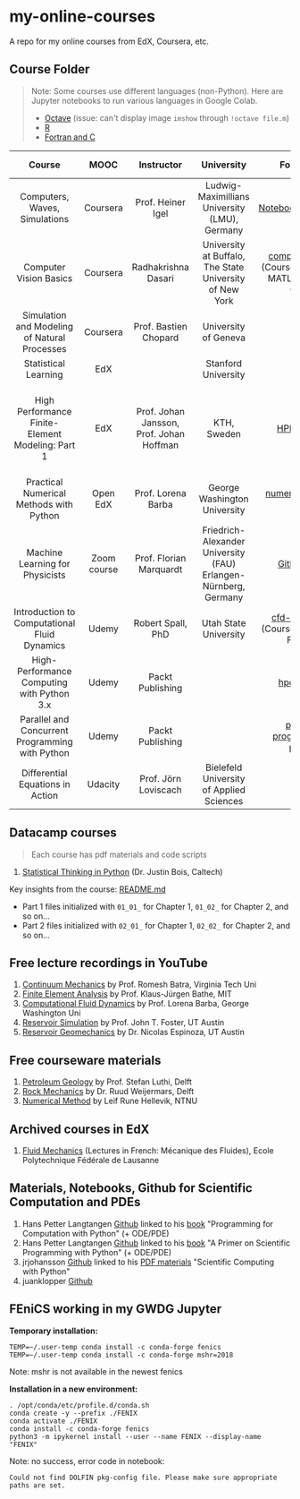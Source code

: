 # my-online-courses

A repo for my online courses from EdX, Coursera, etc.

## Course Folder

> Note: Some courses use different languages (non-Python). Here are Jupyter notebooks to run various languages in Google Colab.
> * [Octave](https://github.com/yohanesnuwara/nuwara-online-courses/blob/master/various-languages-colab/octave_minimal.ipynb) (issue: can't display image `imshow` through `!octave file.m`)
> * [R](https://github.com/yohanesnuwara/nuwara-online-courses/blob/master/various-languages-colab/R_notebook.ipynb)
> * [Fortran and C](https://github.com/yohanesnuwara/nuwara-online-courses/blob/master/various-languages-colab/Fortran_and_C.ipynb)

|Course|MOOC|Instructor|University|Folder Link|External material|
|:---:|:---:|:---:|:---:|:---:|:---:|
|Computers, Waves, Simulations|Coursera|Prof. Heiner Igel|Ludwig-Maximillians<br> University (LMU), Germany|[Notebooks4Coursera](https://github.com/yohanesnuwara/my-online-courses/tree/master/Notebooks4Coursera)|[seismo-live](http://www.seismo-live.org/)|
|Computer Vision Basics|Coursera|Radhakrishna Dasari|University at Buffalo,<br> The State University of New York|[computer-vision](https://github.com/yohanesnuwara/nuwara-online-courses/tree/master/computer-vision)<br> (Course practices in MATLAB, open in Colab)|
|Simulation and Modeling of Natural Processes|Coursera|Prof. Bastien Chopard|University of Geneva|||
|Statistical Learning|EdX||Stanford University|||
|High Performance Finite-Element Modeling: Part 1|EdX|Prof. Johan Jansson,<br> Prof. Johan Hoffman|KTH, Sweden|[HPFEM_KTH](https://github.com/yohanesnuwara/my-online-courses/tree/master/HPFEM_KTH)|[Solving PDEs in Python - The FEniCS Tutorial Volume I](https://fenicsproject.org/pub/tutorial/html/ftut1.html)|
|Practical Numerical Methods with Python|Open EdX|Prof. Lorena Barba|George Washington University|[numerical-mooc-barba](https://github.com/yohanesnuwara/nuwara-online-courses/tree/master/numerical-mooc-barba)||
|Machine Learning for Physicists|Zoom course|Prof. Florian Marquardt|Friedrich-Alexander University (FAU) Erlangen-Nürnberg, Germany|[Github Repo](github.com/yohanesnuwara/ML_for_physicist)|[Course website](https://pad.gwdg.de/s/HJtiTE__U)
|Introduction to Computational Fluid Dynamics|Udemy|Robert Spall, PhD|Utah State University|[cfd-robertspall](https://github.com/yohanesnuwara/nuwara-online-courses/tree/master/cfd-robertspall)<br> (Course practices in Fortran)||
|High-Performance Computing with Python 3.x|Udemy|Packt Publishing||[hpc-python](https://github.com/yohanesnuwara/nuwara-online-courses/tree/master/hpc-python)||
|Parallel and Concurrent Programming with Python|Udemy|Packt Publishing||[parallel-programming-python](https://github.com/yohanesnuwara/nuwara-online-courses/tree/master/parallel-programming-python)||
|Differential Equations in Action|Udacity|Prof. Jörn Loviscach|Bielefeld University of Applied Sciences|||

## Datacamp courses
> Each course has pdf materials and code scripts

1. [Statistical Thinking in Python](https://github.com/yohanesnuwara/nuwara-online-courses/tree/master/datacamp/statistical-thinking-python) (Dr. Justin Bois, Caltech)

Key insights from the course: [README.md](https://github.com/yohanesnuwara/nuwara-online-courses/blob/master/datacamp/statistical-thinking-python/README.md)
* Part 1 files initialized with `01_01_` for Chapter 1, `01_02_` for Chapter 2, and so on...
* Part 2 files initialized with `02_01_` for Chapter 1, `02_02_` for Chapter 2, and so on...

## Free lecture recordings in YouTube

1. [Continuum Mechanics](https://www.youtube.com/playlist?list=PLq-Gm0yRYwTg9gY-xhVpZ5LoctJVi-m2S) by Prof. Romesh Batra, Virginia Tech Uni
2. [Finite Element Analysis](https://www.youtube.com/watch?v=oNqSzzycRhw) by Prof. Klaus-Jürgen Bathe, MIT
3. [Computational Fluid Dynamics](https://www.youtube.com/playlist?list=PL30F4C5ABCE62CB61) by Prof. Lorena Barba, George Washington Uni
4. [Reservoir Simulation](https://www.youtube.com/channel/UCkCwNnLZnRoaHYFyKTdySDw) by Prof. John T. Foster, UT Austin
5. [Reservoir Geomechanics](https://www.youtube.com/channel/UCFZu4RgaS8pKsfO75979fvg/playlists) by Dr. Nicolas Espinoza, UT Austin

## Free courseware materials

1. [Petroleum Geology](https://ocw.tudelft.nl/courses/petroleum-geology/) by Prof. Stefan Luthi, Delft  
2. [Rock Mechanics](https://ocw.tudelft.nl/courses/principles-of-rock-mechanics/) by Dr. Ruud Weijermars, Delft
3. [Numerical Method](http://folk.ntnu.no/leifh/teaching/tkt4140/._main000.html) by Leif Rune Hellevik, NTNU

## Archived courses in EdX

1. [Fluid Mechanics](https://courses.edx.org/courses/course-v1:EPFLx+MF201x+1T2018/course/) (Lectures in French: Mécanique des Fluides), Ecole Polytechnique Fédérale de Lausanne

## Materials, Notebooks, Github for Scientific Computation and PDEs

1. Hans Petter Langtangen [Github](https://github.com/hplgit/prog4comp/tree/master/src/py/) linked to his [book](https://github.com/yohanesnuwara/nuwara-online-courses/blob/master/books/Langtangen%20-%20Programming%20for%20Computations%20with%20Python.pdf) "Programming for Computation with Python" (+ ODE/PDE)
2. Hans Petter Langtangen [Github](https://github.com/hplgit/scipro-primer) linked to his [book](https://github.com/yohanesnuwara/nuwara-online-courses/blob/master/books/Langtangen_APrimerOnScientificProgramming_Python.pdf) "A Primer on Scientific Programming with Python" (+ ODE/PDE)
3. jrjohansson [Github](https://github.com/jrjohansson/scientific-python-lectures) linked to his [PDF materials](https://github.com/yohanesnuwara/nuwara-online-courses/blob/master/books/Scientific-Computing-with-Python.pdf) "Scientific Computing with Python"
4. juanklopper [Github](https://github.com/juanklopper/Differential-Equations)

## FEniCS working in my GWDG Jupyter

**Temporary installation:**
```
TEMP=~/.user-temp conda install -c conda-forge fenics
TEMP=~/.user-temp conda install -c conda-forge mshr=2018 
```
Note: mshr is not available in the newest fenics

**Installation in a new environment:**
```
. /opt/conda/etc/profile.d/conda.sh
conda create -y --prefix ./FENIX
conda activate ./FENIX
conda install -c conda-forge fenics
python3 -m ipykernel install --user --name FENIX --display-name "FENIX"
```
Note: no success, error code in notebook:
```
Could not find DOLFIN pkg-config file. Please make sure appropriate paths are set.
```
